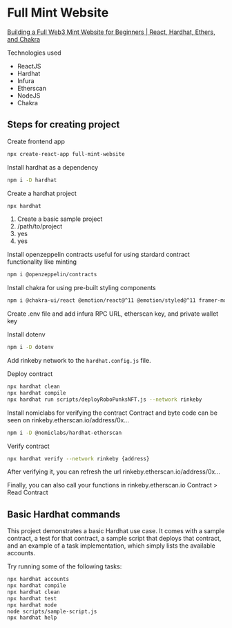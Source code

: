 # Full Mint Website

[Building a Full Web3 Mint Website for Beginners | React, Hardhat, Ethers, and Chakra
](https://www.youtube.com/watch?v=ynFNLBP2TPs)

Technologies used

- ReactJS
- Hardhat
- Infura
- Etherscan
- NodeJS
- Chakra

## Steps for creating project

Create frontend app

```sh
npx create-react-app full-mint-website
```

Install hardhat as a dependency

```sh
npm i -D hardhat
```

Create a hardhat project

```sh
npx hardhat
```

1. Create a basic sample project
2. /path/to/project
3. yes
4. yes

Install openzeppelin contracts
useful for using stardard contract functionality like minting

```sh
npm i @openzeppelin/contracts
```

Install chakra for using pre-built styling components

```sh
npm i @chakra-ui/react @emotion/react@^11 @emotion/styled@^11 framer-motion@^6
```

Create .env file and add infura RPC URL, etherscan key, and private wallet key

Install dotenv

```sh
npm i -D dotenv
```

Add rinkeby network to the `hardhat.config.js` file.

Deploy contract

```sh
npx hardhat clean
npx hardhat compile
npx hardhat run scripts/deployRoboPunksNFT.js --network rinkeby
```

Install nomiclabs for verifying the contract
Contract and byte code can be seen on rinkeby.etherscan.io/address/0x...

```sh
npm i -D @nomiclabs/hardhat-etherscan
```

Verify contract

```sh
npx hardhat verify --network rinkeby {address}
```

After verifying it, you can refresh the url rinkeby.etherscan.io/address/0x...

Finally, you can also call your functions in rinkeby.etherscan.io
Contract > Read Contract

## Basic Hardhat commands

This project demonstrates a basic Hardhat use case. It comes with a sample contract, a test for that contract, a sample script that deploys that contract, and an example of a task implementation, which simply lists the available accounts.

Try running some of the following tasks:

```sh
npx hardhat accounts
npx hardhat compile
npx hardhat clean
npx hardhat test
npx hardhat node
node scripts/sample-script.js
npx hardhat help
```

